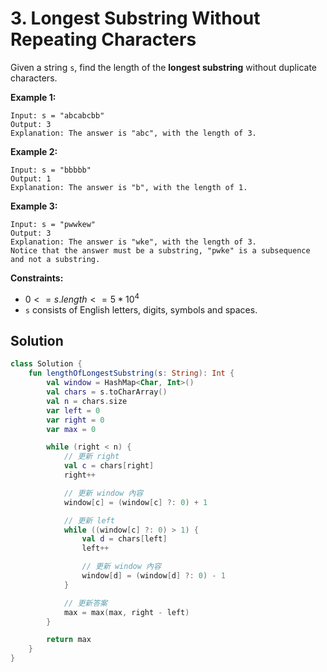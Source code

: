# 3. Longest Substring Without Repeating Characters

Given a string `s`, find the length of the **longest substring** without duplicate characters.

**Example 1:**
```
Input: s = "abcabcbb"
Output: 3
Explanation: The answer is "abc", with the length of 3.
```
**Example 2:**
```
Input: s = "bbbbb"
Output: 1
Explanation: The answer is "b", with the length of 1.
```
**Example 3:**
```
Input: s = "pwwkew"
Output: 3
Explanation: The answer is "wke", with the length of 3.
Notice that the answer must be a substring, "pwke" is a subsequence and not a substring.
``` 

**Constraints:**

- $0 <= s.length <= 5 * 10^4$
- `s` consists of English letters, digits, symbols and spaces.

## Solution
```kotlin
class Solution {
    fun lengthOfLongestSubstring(s: String): Int {
        val window = HashMap<Char, Int>()
        val chars = s.toCharArray()
        val n = chars.size
        var left = 0
        var right = 0
        var max = 0

        while (right < n) {
            // 更新 right 
            val c = chars[right]
            right++

            // 更新 window 內容
            window[c] = (window[c] ?: 0) + 1

            // 更新 left
            while ((window[c] ?: 0) > 1) {
                val d = chars[left] 
                left++

                // 更新 window 內容
                window[d] = (window[d] ?: 0) - 1
            }

            // 更新答案
            max = max(max, right - left)
        }

        return max
    }
}
```